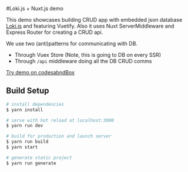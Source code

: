 #Loki.js + Nuxt.js demo

This demo showcases building CRUD app with embedded json database
[Loki.js](http://lokijs.org/) and featuring Vuetify. Also it uses Nuxt ServerMiddleware
and Express Router for creating a CRUD api.

  We use two (anti)patterns for communicating with DB.

* Through Vuex Store (Note, this is going to DB on every SSR)
* Through `/api` middleware doing all the DB CRUD comms
 
 [Try demo on codesabndBox](https://codesandbox.io/s/lr9or04n67)

## Build Setup

``` bash
# install dependencies
$ yarn install

# serve with hot reload at localhost:3000
$ yarn run dev

# build for production and launch server
$ yarn run build
$ yarn start

# generate static project
$ yarn run generate
```
